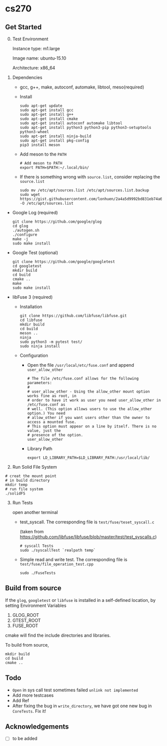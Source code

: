 # cs270

## Get Started

0. Test Environment

   Instance type: m1.large

   Image name: ubuntu-15.10

   Architecture: x86_64


1. Dependencies
    * gcc, g++, make, autoconf, automake, libtool, meso(required)
    * Install
      ``` shell
      sudo apt-get update
      sudo apt-get install gcc
      sudo apt-get install g++
      sudo apt-get install cmake
      sudo apt-get install autoconf automake libtool
      sudo apt-get install python3 python3-pip python3-setuptools python3-wheel
      sudo apt-get install ninja-build
      sudo apt-get install pkg-config
      pip3 install meson
    * Add meson to the `PATH`
      ``` shell
      # Add meson to PATH
      export PATH=$PATH:~/.local/bin/
      ```
    * If there is something wrong with `source.list`, consider replacing the `source.list`
    
      ``` shell
      sudo mv /etc/apt/sources.list /etc/apt/sources.list.backup
      sudo wget https://gist.githubusercontent.com/lonhuen/2a4a5d9992bd831eb74a6b903107c927/raw/53dc53adac5faed5335072a11b5a30d7d41578a6/source.list.cs270 -O /etc/apt/sources.list
      ```
* Google Log (required)

    ``` shell
    git clone https://github.com/google/glog
    cd glog
    ./autogen.sh
    ./configure
    make -j
    sudo make install
    ```

* Google Test (optional)

  ``` shell
  git clone https://github.com/google/googletest
  cd googletest
  mkdir build
  cd build
  cmake ..
  make
  sudo make install
  ```
* libFuse 3 (required)
  * Installation
    ``` shell
    git clone https://github.com/libfuse/libfuse.git
    cd libfuse
    mkdir build
    cd build
    meson ..
    ninja
    sudo python3 -m pytest test/
    sudo ninja install
    ```
  * Configuration
      * Open the file `/usr/local/etc/fuse.conf` and append `user_allow_other`
        ``` shell
        # The file /etc/fuse.conf allows for the following parameters:
        #
        # user_allow_other - Using the allow_other mount option works fine as root, in
        # order to have it work as user you need user_allow_other in /etc/fuse.conf as
        # well. (This option allows users to use the allow_other option.) You need
        # allow_other if you want users other than the owner to access a mounted fuse.
        # This option must appear on a line by itself. There is no value, just the
        # presence of the option.
        user_allow_other
        ```
      * Library Path
      
        ``` shell
        export LD_LIBRARY_PATH=$LD_LIBRARY_PATH:/usr/local/lib/
2. Run Solid File System

``` shell
# creat the mount point
# in build directory
mkdir temp
# run file system
./solidFS
```

3. Run Tests

   open another terminal

   * test_syscall. The corresponding file is `test/fuse/teset_syscall.c`

     (taken from https://github.com/libfuse/libfuse/blob/master/test/test_syscalls.c)

     ``` shell
     # syscall Tests
     sudo ./syscallTest `realpath temp`
     ```

   * Simple read and write test. The corresponding file is `test/fuse/file_operation_test.cpp`

     ``` shell
     sudo ./FuseTests
     ```


## Build from source

If the `glog`, `googletest` or `libfuse` is installed in a self-defined location, by setting Environment Variables

1. GLOG_ROOT
2. GTEST_ROOT
3. FUSE_ROOT

cmake will find the include directories and libraries.

To build from source,

``` shell
mkdir build
cd build
cmake ..
```

## Todo

* `Open` in sys call test sometimes failed `unlink not implemented`
* Add more testcases
* Add Ref
* After fixing the bug in `write_directory`, we have got one new bug in `CoreTests`. Fix it!



## Acknowledgements

- [ ] to be added